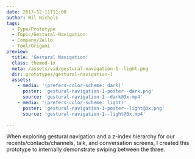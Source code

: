 ```yaml
---
date: 2017-12-11T11:00
author: Wil Nichols
tags:
  - Type/Prototype
  - Topic/Gestural-Navigation
  - Company/Zello
  - Tool/Origami
preview: 
  title: 'Gestural Navigation'
  class: themed-1x
  meta: /assets/vid/gestural-navigation-1--light.png
  dir: prototypes/gestural-navigation-1
  assets:
    - media: '(prefers-color-scheme: dark)'
      poster: 'gestural-navigation-1-poster--dark.png'
      source: 'gestural-navigation-1--dark@3x.mp4'
    - media: '(prefers-color-scheme: light)'
      poster: 'gestural-navigation-1-poster--light@3x.png'
      source: 'gestural-navigation-1--light@3x.mp4'

---
```

When exploring gestural navigation and a z-index hierarchy for our recents/contacts/channels, talk, and conversation screens, I created this prototype to internally demonstrate swiping between the three.
